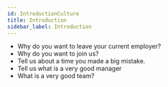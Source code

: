 ```yaml
---
id: IntroductionCulture
title: Introduction
sidebar_label: Introduction
---
```


- Why do you want to leave your current employer?
- Why do you want to join us?
- Tell us about a time you made a big mistake.
- Tell us what is a very good manager
- What is a very good team?
